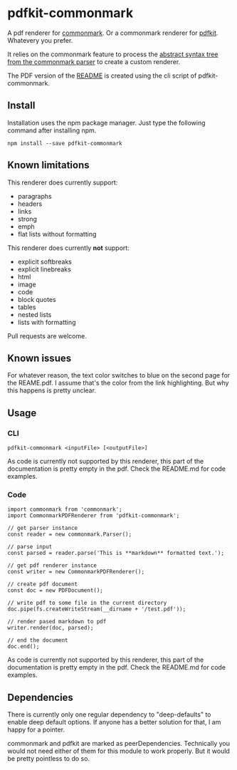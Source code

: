 # pdfkit-commonmark

A pdf renderer for 
[commonmark](https://github.com/commonmark). 
Or a commonmark renderer for 
[pdfkit](https://github.com/devongovett/pdfkit). 
Whatevery you prefer.

It relies on the commonmark feature to process the [abstract
syntax tree from the commonmark parser](https://github.com/commonmark/commonmark.js#usage) to create a custom
renderer.

The PDF version of the [README](README.pdf) is created using the 
cli script of pdfkit-commonmark.

## Install

Installation uses the npm package manager. Just type the 
following command after installing npm.

    npm install --save pdfkit-commonmark

## Known limitations

This renderer does currently support:

- paragraphs
- headers
- links
- strong
- emph
- flat lists without formatting

This renderer does currently __not__ support:

- explicit softbreaks
- explicit linebreaks
- html
- image
- code
- block quotes
- tables
- nested lists
- lists with formatting

Pull requests are welcome.

## Known issues

For whatever reason, the text color switches to blue on the 
second page for the REAME.pdf. I assume that's the color from 
the link highlighting. But why this happens is pretty unclear.

## Usage

### CLI

    pdfkit-commonmark <inputFile> [<outputFile>]

As code is currently not supported by this renderer, this
part of the documentation is pretty empty in the pdf. Check
the README.md for code examples.
    
### Code

    import commonmark from 'commonmark';
    import CommonmarkPDFRenderer from 'pdfkit-commonmark';
    
    // get parser instance
    const reader = new commonmark.Parser();
    
    // parse input
    const parsed = reader.parse('This is **markdown** formatted text.');
    
    // get pdf renderer instance
    const writer = new CommonmarkPDFRenderer();
    
    // create pdf document
    const doc = new PDFDocument();
    
    // write pdf to some file in the current directory
    doc.pipe(fs.createWriteStream(__dirname + '/test.pdf'));
    
    // render pased markdown to pdf
    writer.render(doc, parsed);
    
    // end the document
    doc.end();
    
As code is currently not supported by this renderer, this
part of the documentation is pretty empty in the pdf. Check
the README.md for code examples.

## Dependencies

There is currently only one regular dependency to "deep-defaults" 
to enable deep default options. If anyone has a better solution
for that, I am happy for a pointer.

commonmark and pdfkit are marked as peerDependencies. Technically 
you would not need either of them for this module to work 
properly. But it would be pretty pointless to do so.
